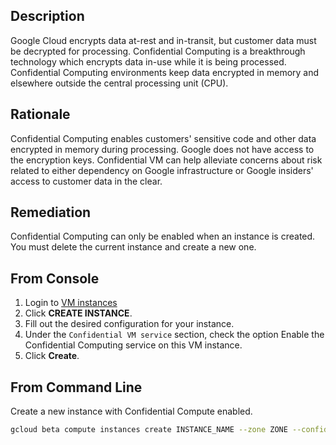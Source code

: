 ## Description

Google Cloud encrypts data at-rest and in-transit, but customer data must be decrypted for processing. Confidential Computing is a breakthrough technology which encrypts data in-use while it is being processed. Confidential Computing environments keep data encrypted in memory and elsewhere outside the central processing unit (CPU).

## Rationale

Confidential Computing enables customers' sensitive code and other data encrypted in memory during processing. Google does not have access to the encryption keys. Confidential VM can help alleviate concerns about risk related to either dependency on Google infrastructure or Google insiders' access to customer data in the clear.

## Remediation

Confidential Computing can only be enabled when an instance is created. You must delete the current instance and create a new one.

## From Console

1. Login to [VM instances](https://console.cloud.google.com/compute/instances)
2. Click **CREATE INSTANCE**.
3. Fill out the desired configuration for your instance.
4. Under the `Confidential VM service` section, check the option Enable the Confidential Computing service on this VM instance.
5. Click **Create**.

## From Command Line

Create a new instance with Confidential Compute enabled.

```bash
gcloud beta compute instances create INSTANCE_NAME --zone ZONE --confidential-compute --maintenance-policy=TERMINATE 
```

